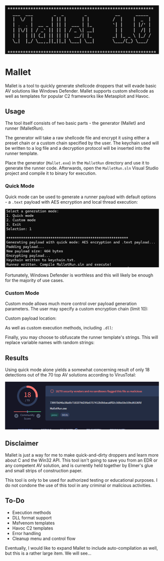 ![Mallet](./mallet.png)
# Mallet
Mallet is a tool to quickly generate shellcode droppers that will evade basic AV solutions like Windows Defender. Mallet supports custom shellcode as well as templates for popular C2 frameworks like Metasploit and Havoc.

## Usage
The tool itself consists of two basic parts - the generator (Mallet) and runner (MalletRun). 

The generator will take a raw shellcode file and encrypt it using either a preset chain or a custom chain specified by the user. The keychain used will be written to a log file and a decryption protocol will be inserted into the runner template.

Place the generator (`Mallet.exe`) in the `MalletRun` directory and use it to generate the runner code. Afterwards, open the `MalletRun.sln` Visual Studio project and compile it to binary for execution.

### Quick Mode
Quick mode can be used to generate a runner payload with default options - a `.text` payload with AES encryption and local thread execution:

![Quick mode](./quickmode.png)

Fortunately, Windows Defender is worthless and this will likely be enough for the majority of use cases.

### Custom Mode
Custom mode allows much more control over payload generation parameters. The user may specify a custom encryption chain (limit 10):

Custom payload location:

As well as custom execution methods, including `.dll`:

Finally, you may choose to obfuscate the runner template's strings. This will replace variable names with random strings:

## Results

Using quick mode alone yields a somewhat concerning result of only 18 detections out of the 70 top AV solutions according to VirusTotal:

![Quickmode](./virustotal.png)

## Disclaimer
Mallet is just a way for me to make quick-and-dirty droppers and learn more about C and the Win32 API. This tool isn't going to save you from an EDR or any competent AV solution, and is currently held together by Elmer's glue and small strips of construction paper.

This tool is only to be used for authorized testing or educational purposes. I do not condone the use of this tool in any criminal or malicious activities.

## To-Do
- Execution methods
- DLL format support
- Msfvenom templates
- Havoc C2 templates
- Error handling
- Cleanup menu and control flow

Eventually, I would like to expand Mallet to include auto-compilation as well, but this is a rather large item. We will see...
